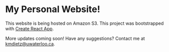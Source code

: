 # My Personal Website!

This website is being hosted on Amazon S3.
This project was bootstrapped with [Create React App](https://github.com/facebook/create-react-app).

More updates coming soon! Have any suggestions? Contact me at [kmdietz@uwaterloo.ca](mailto:kmdietz@uwaterloo.ca).
